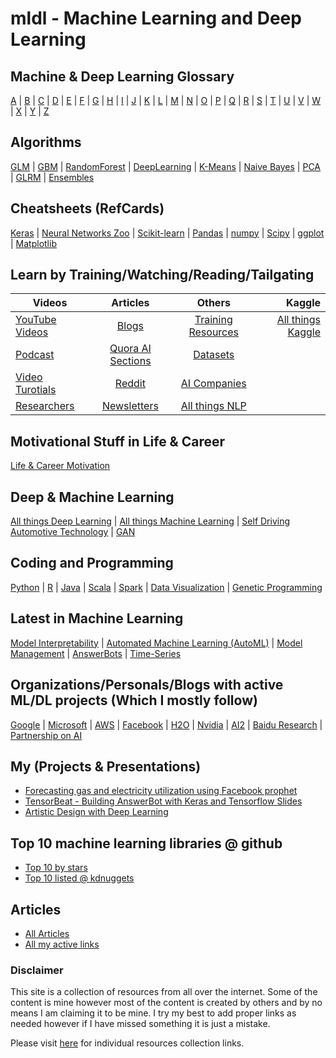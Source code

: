 # mldl - Machine Learning and Deep Learning #

## Machine & Deep Learning Glossary ##
[A](https://github.com/Avkash/mldl/blob/master/glossary/def_a.md) | [B](https://github.com/Avkash/mldl/blob/master/glossary/def_b.md) | [C](https://github.com/Avkash/mldl/blob/master/glossary/def_c.md) | [D](https://github.com/Avkash/mldl/blob/master/glossary/def_d.md) | [E](https://github.com/Avkash/mldl/blob/master/glossary/def_e.md) | [F](https://github.com/Avkash/mldl/blob/master/glossary/def_f.md) | [G](https://github.com/Avkash/mldl/blob/master/glossary/def_g.md) | [H](https://github.com/Avkash/mldl/blob/master/glossary/def_h.md) | [I](https://github.com/Avkash/mldl/blob/master/glossary/def_i.md) | [J](https://github.com/Avkash/mldl/blob/master/glossary/def_j.md) | [K](https://github.com/Avkash/mldl/blob/master/glossary/def_k.md) | [L](https://github.com/Avkash/mldl/blob/master/glossary/def_l.md) | [M](https://github.com/Avkash/mldl/blob/master/glossary/def_m.md) | [N](https://github.com/Avkash/mldl/blob/master/glossary/def_n.md) | [O](https://github.com/Avkash/mldl/blob/master/glossary/def_o.md) | [P](https://github.com/Avkash/mldl/blob/master/glossary/def_p.md) | [Q](https://github.com/Avkash/mldl/blob/master/glossary/def_q.md) | [R](https://github.com/Avkash/mldl/blob/master/glossary/def_r.md) | [S](https://github.com/Avkash/mldl/blob/master/glossary/def_s.md) | [T](https://github.com/Avkash/mldl/blob/master/glossary/def_t.md) | [U](https://github.com/Avkash/mldl/blob/master/glossary/def_u.md) | [V](https://github.com/Avkash/mldl/blob/master/glossary/def_v.md) | [W](https://github.com/Avkash/mldl/blob/master/glossary/def_w.md) | [X](https://github.com/Avkash/mldl/blob/master/glossary/def_x.md) | [Y](https://github.com/Avkash/mldl/blob/master/glossary/def_y.md) | [Z](https://github.com/Avkash/mldl/blob/master/glossary/def_z.md)

## Algorithms ##
[GLM](https://github.com/Avkash/mldl/blob/master/algos/algo_glm.md) | [GBM](https://github.com/Avkash/mldl/blob/master/algos/algo_gbm.md) | [RandomForest](https://github.com/Avkash/mldl/blob/master/algos/algo_drf.md) | [DeepLearning](https://github.com/Avkash/mldl/blob/master/algos/algo_dl.md) | [K-Means](https://github.com/Avkash/mldl/blob/master/algos/algo_kmeans.md) | [Naive Bayes](https://github.com/Avkash/mldl/blob/master/algos/algo_nb.md) | [PCA](https://github.com/Avkash/mldl/blob/master/algos/algo_pca.md) | [GLRM](https://github.com/Avkash/mldl/blob/master/algos/algo_glrm.md) | [Ensembles](https://github.com/Avkash/mldl/blob/master/algos/algo_ensembles.md)

## Cheatsheets (RefCards) ##
[Keras](https://github.com/Avkash/mldl/blob/master/pages/refcards-keras.md) | [Neural Networks Zoo](https://github.com/Avkash/mldl/blob/master/pages/refcards-nn-zoo.md) | [Scikit-learn](https://github.com/Avkash/mldl/blob/master/pages/refcards-scikit-learn.md) | [Pandas](https://github.com/Avkash/mldl/blob/master/pages/refcards-pandas.md) | [numpy](https://github.com/Avkash/mldl/blob/master/pages/refcards-numpy.md) | [Scipy](https://github.com/Avkash/mldl/blob/master/pages/refcards-scipy.md) | [ggplot](https://github.com/Avkash/mldl/blob/master/pages/refcards-ggplot.md) | [Matplotlib](https://github.com/Avkash/mldl/blob/master/pages/refcards-matplotlib.md)

## Learn by Training/Watching/Reading/Tailgating ##

| Videos        | Articles           |        Others       |       Kaggle        |
| ------------- |:------------------:|:-------------------:| -------------------:|
| [YouTube Videos](https://github.com/Avkash/mldl/blob/master/dllibs/master_videos.md) | [Blogs](https://github.com/Avkash/mldl/blob/master/dllibs/master_blogs.md)          | [Training Resources](https://github.com/Avkash/mldl/blob/master/pages/master_training.md) | [All things Kaggle](https://github.com/Avkash/mldl/blob/master/kaggle/master_kaggle.md) |
| [Podcast](https://github.com/Avkash/mldl/blob/master/dllibs/master_videos.md)        | [Quora AI Sections](https://github.com/Avkash/mldl/blob/master/dllibs/master_blogs.md) | [Datasets](https://github.com/Avkash/mldl/blob/master/pages/master_datasets.md)  |   |
| [Video Turotials](https://github.com/Avkash/mldl/blob/master/dllibs/master_videos.md)| [Reddit](https://github.com/Avkash/mldl/blob/master/dllibs/master_blogs.md)   | [AI Companies](https://github.com/Avkash/mldl/blob/master/dllibs/enterprise_ai.md) |  |
| [Researchers](https://github.com/Avkash/mldl/blob/master/dllibs/master_personals.md) | [Newsletters](https://github.com/Avkash/mldl/blob/master/dllibs/master_blogs.md)  | [All things NLP](https://github.com/Avkash/mldl/blob/master/dllibs/master_nlp.md) |   |


## Motivational Stuff in Life & Career ##

[Life & Career Motivation](https://github.com/Avkash/mldl/blob/master/pages/motivational.md)

## Deep & Machine Learning ##
[All things Deep Learning](https://github.com/Avkash/mldl/blob/master/master_dl.md) | [All things Machine Learning](https://github.com/Avkash/mldl/blob/master/master_ml.md) | [Self Driving Automotive Technology](https://github.com/Avkash/mldl/blob/master/driverless/README.md) | [GAN](https://github.com/Avkash/mldl/blob/master/pages/mater_gan.md)

## Coding and Programming ##

[Python](https://github.com/Avkash/mldl/blob/master/pages/master_python.md) | [R](https://github.com/Avkash/mldl/blob/master/dllibs/master_r.md) | [Java](https://github.com/Avkash/mldl/blob/master/dllibs/master_java.md) | [Scala](https://github.com/Avkash/mldl/blob/master/pages/master_scala.md) | [Spark](https://github.com/Avkash/mldl/blob/master/pages/master_spark.md) | [Data Visualization](https://github.com/Avkash/mldl/blob/master/pages/master_datavis.md) | [Genetic Programming](https://github.com/Avkash/mldl/blob/master/dllibs/master_ga.md)

## Latest in Machine Learning ##
[Model Interpretability](https://github.com/Avkash/mldl/blob/master/ml_interpretability.md) | [Automated Machine Learning (AutoML)](https://github.com/Avkash/mldl/blob/master/master_automl.md) | [Model Management](https://github.com/Avkash/mldl/blob/master/pages/master_model_mgmt.md) | [AnswerBots](https://github.com/Avkash/mldl/blob/master/pages/master_answerbot.md) | [Time-Series](https://github.com/Avkash/mldl/blob/master/dllibs/timeseries.md)

## Organizations/Personals/Blogs with active ML/DL projects (Which I mostly follow) ##
[Google](https://github.com/Avkash/mldl/blob/master/orgs/google/README.md) | [Microsoft](https://github.com/Avkash/mldl/blob/master/orgs/microsoft/README.md) | [AWS](https://github.com/Avkash/mldl/blob/master/orgs/aws/README.md) | [Facebook](https://github.com/Avkash/mldl/blob/master/orgs/facebook/README.md) | [H2O](https://github.com/Avkash/mldl/blob/master/orgs/h2o/README.md) | [Nvidia](https://github.com/Avkash/mldl/blob/master/orgs/nvidia/README.md) | [AI2](http://allenai.org/) | [Baidu Research](http://research.baidu.com/) | [Partnership on AI](https://www.partnershiponai.org/)
  
## My (Projects & Presentations) ##
 - [Forecasting gas and electricity utilization using Facebook prophet](https://github.com/Avkash/mldl/blob/master/pages/forecasting-prophet.md)
 - [TensorBeat - Building AnswerBot with Keras and Tensorflow Slides](https://github.com/Avkash/mldl/tree/master/tensorbeat-answerbot)
 - [Artistic Design with Deep Learning](https://github.com/Avkash/mldl/blob/master/pages/master_art.md)

## Top 10 machine learning libraries @ github ##
 - [Top 10 by stars](https://github.com/search?o=desc&q=Machine+Learning&s=stars&type=Repositories&utf8=%E2%9C%93) 
 - [Top 10 listed @ kdnuggets](http://www.kdnuggets.com/2015/12/top-10-machine-learning-github.html)
     
## Articles ##
  - [All Articles](https://github.com/Avkash/mldl/blob/master/pages/all_articles.md)
  - [All my active links](https://github.com/Avkash/mldl/blob/master/pages/activelinks.md)

### Disclaimer ###
This site is a collection of resources from all over the internet. Some of the content is mine however most of the content is created by others and by no means I am claiming it to be mine. I try my best to add proper links as needed however if I have missed something it is just a mistake. 

Please visit [here](https://github.com/Avkash/mldl/blob/master/pages/individual-res.md) for individual resources collection links. 
  
  
